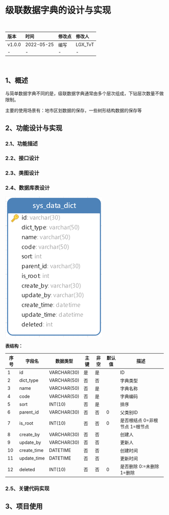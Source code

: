 # 级联数据字典的设计与实现

<br/>

| 版本   | 时间       | 修改点 | 修改人  |
| :----- | :--------- | :----- | :------ |
| v1.0.0 | 2022-05-25 | 编写   | LGX_TvT |
| -      | -          | -      | -       |

<br/>

## 1、概述

与简单数据字典不同的是，级联数据字典通常由多个层次组成，下钻层次数量不做限制。

主要的使用场景有：地市区划数据的保存，一些树形结构数据的保存等



## 2、功能设计与实现





### 2.1、功能描述



### 2.2、接口设计



### 2.3、类图设计



### 2.4、数据库表设计





![image-20230619110150845](%E7%BA%A7%E8%81%94%E6%95%B0%E6%8D%AE%E5%AD%97%E5%85%B8%E7%9A%84%E8%AE%BE%E8%AE%A1%E4%B8%8E%E5%AE%9E%E7%8E%B0.assets/image-20230619110150845-16871437122712.png)



**表结构：**

| **序号** | **字段名**  | **数据类型** | **主键** | **非空** | **默认值** | **描述**                       |
| -------- | ----------- | ------------ | -------- | -------- | ---------- | ------------------------------ |
| 1        | id          | VARCHAR(30)  | 是       | 是       |            | ID                             |
| 2        | dict_type   | VARCHAR(50)  | 否       | 否       |            | 字典类型                       |
| 3        | name        | VARCHAR(50)  | 否       | 是       |            | 字典名称                       |
| 4        | code        | VARCHAR(50)  | 否       | 是       |            | 字典编码                       |
| 5        | sort        | INT(10)      | 否       | 是       |            | 排序                           |
| 6        | parent_id   | VARCHAR(30)  | 否       | 否       | 0          | 父类别ID                       |
| 7        | is_root     | INT(10)      | 否       | 否       | 0          | 是否根结点 0=非根节点 1=根节点 |
| 8        | create_by   | VARCHAR(30)  | 否       | 否       |            | 创建人                         |
| 9        | update_by   | VARCHAR(30)  | 否       | 否       |            | 更新人                         |
| 10       | create_time | DATETIME     | 否       | 否       |            | 创建时间                       |
| 11       | update_time | DATETIME     | 否       | 否       |            | 更新时间                       |
| 12       | deleted     | INT(10)      | 否       | 否       | 0          | 是否删除 0:=未删除 1=删除      |



### 2.5、关键代码实现



## 3、项目使用



